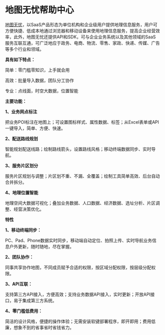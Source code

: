 地图无忧帮助中心
==

[地图无忧](http://www.dituwuyou.com)，以SaaS产品形态为单位机构和企业级用户提供地理信息服务，用户可方便快捷、低成本地通过浏览器和移动设备来使用地理信息服务，提高企业经营效率，此外，地图无忧还提供API和SDK，可与企业业务系统以及其他领域的SaaS服务互联互通，可广泛地应于政务、电商、物流、零售、家政、快递、传媒、广告等多个行业和领域。

**具有如下特点：**


简单：零门槛零知识，上手就会用

高效：批量导入数据，团队分工协作

专业：点线面，时空大数据，位置智能


**主要功能：**

**1、业务网点标注**

把业务POI标注在地图上；可设置图标样式、属性数据、标签；从Excel表单或API一键导入，简单、方便、快速。

**2、配送路线规划**

智能规划配送线路；绘制路线箭头，设置路线风格；移动终端数据同步、实时导航。

**3、服务片区划分**

服务片区规划与调整；片区划不重、不漏、全覆盖；绘制工具简单高效、后台自动合并拆分。

**4、地理位置智能**

地理空间大数据可视化；叠加业务数据、人口数据、经济数据、选址分析、片区调整、经营决策优化。

**特性**

**1、移动终端同步：**

PC、Pad、Phone数据实时同步，移动端自动定位、拍照上传、实时导航业务信息户外更新，随时随地，尽在掌握。

**2、团队协作：**

同事共享协作地图，不同成员赋予合适的权限，按区域分配权限，按层级分配权限。

**3、API互联：**

支持第三方API接入，方便高效；支持业务数据API接入，实时更新；开放API接口，易于集成第三方系统。

**4、零门槛低费用：**

简洁的设计风格，便捷的操作体验；无需安装软键部署程序，即开即用；费用低廉，想象不到的省事省时省钱省力。


